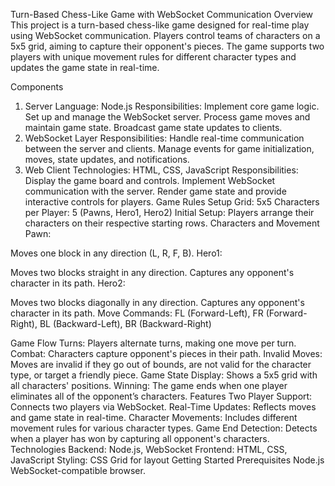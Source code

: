 Turn-Based Chess-Like Game with WebSocket Communication
Overview
This project is a turn-based chess-like game designed for real-time play using WebSocket communication. Players control teams of characters on a 5x5 grid, aiming to capture their opponent's pieces. The game supports two players with unique movement rules for different character types and updates the game state in real-time.

Components
1. Server
Language: Node.js
Responsibilities:
Implement core game logic.
Set up and manage the WebSocket server.
Process game moves and maintain game state.
Broadcast game state updates to clients.
2. WebSocket Layer
Responsibilities:
Handle real-time communication between the server and clients.
Manage events for game initialization, moves, state updates, and notifications.
3. Web Client
Technologies: HTML, CSS, JavaScript
Responsibilities:
Display the game board and controls.
Implement WebSocket communication with the server.
Render game state and provide interactive controls for players.
Game Rules
Setup
Grid: 5x5
Characters per Player: 5 (Pawns, Hero1, Hero2)
Initial Setup: Players arrange their characters on their respective starting rows.
Characters and Movement
Pawn:

Moves one block in any direction (L, R, F, B).
Hero1:

Moves two blocks straight in any direction.
Captures any opponent's character in its path.
Hero2:

Moves two blocks diagonally in any direction.
Captures any opponent's character in its path.
Move Commands: FL (Forward-Left), FR (Forward-Right), BL (Backward-Left), BR (Backward-Right)

Game Flow
Turns: Players alternate turns, making one move per turn.
Combat: Characters capture opponent's pieces in their path.
Invalid Moves: Moves are invalid if they go out of bounds, are not valid for the character type, or target a friendly piece.
Game State Display: Shows a 5x5 grid with all characters' positions.
Winning: The game ends when one player eliminates all of the opponent’s characters.
Features
Two Player Support: Connects two players via WebSocket.
Real-Time Updates: Reflects moves and game state in real-time.
Character Movements: Includes different movement rules for various character types.
Game End Detection: Detects when a player has won by capturing all opponent's characters.
Technologies
Backend: Node.js, WebSocket
Frontend: HTML, CSS, JavaScript
Styling: CSS Grid for layout
Getting Started
Prerequisites
Node.js
WebSocket-compatible browser.
